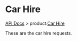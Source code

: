 # Car Hire

[API Docs](hxapi/) > product:[Car Hire](hxapi/carhire)

These are the car hire requests.

